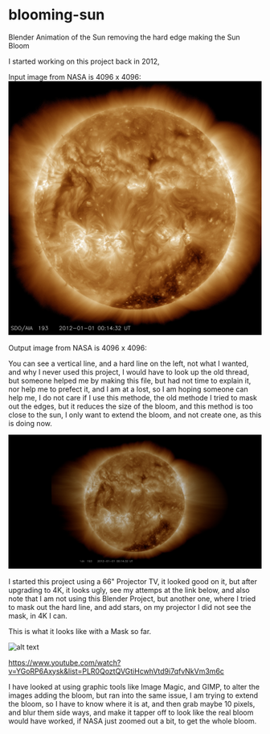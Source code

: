 # blooming-sun

Blender Animation of the Sun removing the hard edge making the Sun Bloom

I started working on this project back in 2012, 

Input image from NASA is 4096 x 4096: 
![alt text](https://github.com/Light-Wizzard/blooming-sun/blob/master/input/Sun-2012_00001.jpg "Sun with hard edge")

Output image from NASA is 4096 x 4096: 

You can see a vertical line, and a hard line on the left, not what I wanted, and why I never used this project, I would have to look up the old thread, but someone helped me by making this file, but had not time to explain it, nor help me to prefect it, and I am at a lost, so I am hoping someone can help me, I do not care if I use this methode, the old methode I tried to mask out the edges, but it reduces the size of the bloom, and this method is too close to the sun, I only want to extend the bloom, and not create one, as this is doing now. 

![alt text](https://github.com/Light-Wizzard/blooming-sun/blob/master/output/blooming-sun-0001.png "Sun with Blooming edge")

I started this project using a 66" Projector TV, it looked good on it, but after upgrading to 4K, it looks ugly, see my attemps at the link below, and also note that I am not using this Blender Project, but another one, where I tried to mask out the hard line, and add stars, on my projector I did not see the mask, in 4K I can.

This is what it looks like with a Mask so far.

![alt text](https://github.com/Light-Wizzard/blooming-sun/blob/master/sun-light-2012-0001.png "Sun with Mask edge")
 	


https://www.youtube.com/watch?v=YGoRP6Axysk&list=PLR0QoztQVGtiHcwhVtd9i7qfvNkVm3m6c

I have looked at using graphic tools like Image Magic, and GIMP, to alter the images adding the bloom, but ran into the same issue, I am trying to extend the bloom, so I have to know where it is at, and then grab maybe 10 pixels, and blur them side ways, and make it tapper off to look like the real bloom would have worked, if NASA just zoomed out a bit, to get the whole bloom.
